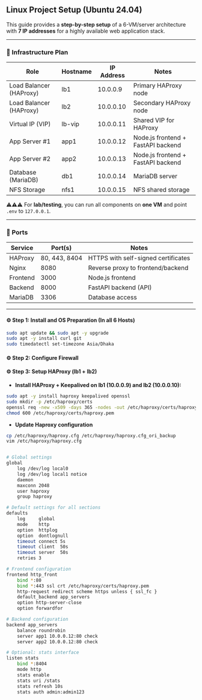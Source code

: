 ## Linux Project Setup (Ubuntu 24.04)

This guide provides a **step-by-step setup** of a 6-VM/server architecture with **7 IP addresses** for a highly available web application stack.  

---

### 📌 Infrastructure Plan

| Role                   | Hostname  | IP Address | Notes |
|-------------------------|-----------|------------|-------|
| Load Balancer (HAProxy) | lb1       | 10.0.0.9   | Primary HAProxy node |
| Load Balancer (HAProxy) | lb2       | 10.0.0.10  | Secondary HAProxy node |
| Virtual IP (VIP)        | lb-vip    | 10.0.0.11  | Shared VIP for HAProxy |
| App Server #1           | app1      | 10.0.0.12  | Node.js frontend + FastAPI backend |
| App Server #2           | app2      | 10.0.0.13  | Node.js frontend + FastAPI backend |
| Database (MariaDB)      | db1       | 10.0.0.14  | MariaDB server |
| NFS Storage             | nfs1      | 10.0.0.15  | NFS shared storage |

⚠️⚠️⚠️ For **lab/testing**, you can run all components on **one VM** and point `.env` to `127.0.0.1`.

---

### 📌 Ports

| Service   | Port(s)          |                 Notes                   |
|-----------|------------------|-----------------------------------------|
| HAProxy   | 80, 443, 8404    | HTTPS with self-signed certificates     |
| Nginx     | 8080             | Reverse proxy to frontend/backend       |
| Frontend  | 3000             | Node.js frontend                        |
| Backend   | 8000             | FastAPI backend (API)                   |
| MariaDB   | 3306             | Database access                         |

---

#### ⚙️ Step 1: Install and OS Preparation (In all 6 Hosts)

```bash
sudo apt update && sudo apt -y upgrade
sudo apt -y install curl git
sudo timedatectl set-timezone Asia/Dhaka
```

#### ⚙️ Step 2: Configure Firewall

#### ⚙️ Step 3: Setup HAProxy (lb1 + lb2)

- **Install HAProxy + Keepalived on lb1 (10.0.0.9) and lb2 (10.0.0.10):**

```sh
sudo apt -y install haproxy keepalived openssl
sudo mkdir -p /etc/haproxy/certs
openssl req -new -x509 -days 365 -nodes -out /etc/haproxy/certs/haproxy.pem -keyout /etc/haproxy/certs/haproxy.pem
chmod 600 /etc/haproxy/certs/haproxy.pem
```
- **Update Haproxy configuration**

```sh
cp /etc/haproxy/haproxy.cfg /etc/haproxy/haproxy.cfg_ori_backup
vim /etc/haproxy/haproxy.cfg
```

```bash

# Global settings
global
    log /dev/log local0
    log /dev/log local1 notice
    daemon
    maxconn 2048
    user haproxy
    group haproxy

# Default settings for all sections
defaults
    log     global
    mode    http
    option  httplog
    option  dontlognull
    timeout connect 5s
    timeout client  50s
    timeout server  50s
    retries 3

# Frontend configuration
frontend http_front
    bind *:80
    bind *:443 ssl crt /etc/haproxy/certs/haproxy.pem
    http-request redirect scheme https unless { ssl_fc }
    default_backend app_servers
    option http-server-close
    option forwardfor

# Backend configuration
backend app_servers
    balance roundrobin
    server app1 10.0.0.12:80 check
    server app2 10.0.0.12:80 check

# Optional: stats interface
listen stats
    bind *:8404
    mode http
    stats enable
    stats uri /stats
    stats refresh 10s
    stats auth admin:admin123

```
